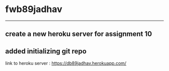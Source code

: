 # fwb89jadhav
---
create a new heroku server for assignment 10
---
added initializing git repo
---
link to heroku server : https://db89jadhav.herokuapp.com/
